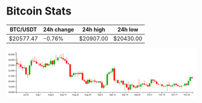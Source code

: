 # Bitcoin Stats

BTC/USDT|24h change|24h high|24h low|
|---|---|---|---|
|$20577.47|-0.76%|$20907.00|$20430.00|

<img src="./chart.svg">

